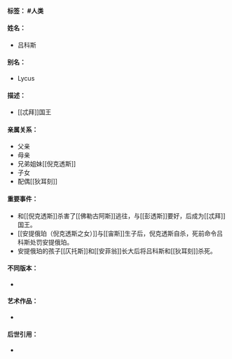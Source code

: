 #### 标签： #人类
#### 姓名：
- 吕科斯
#### 别名：
- Lycus
#### 描述：
- [[忒拜]]国王
#### 亲属关系：
- 父亲
- 母亲
- 兄弟姐妹[[倪克透斯]]
- 子女
- 配偶[[狄耳刻]]
#### 重要事件：
- 和[[倪克透斯]]杀害了[[佛勒古阿斯]]逃往，与[[彭透斯]]要好，后成为[[忒拜]]国王。
- [[安提俄珀（倪克透斯之女）]]与[[宙斯]]生子后，倪克透斯自杀，死前命令吕科斯处罚安提俄珀。
- 安提俄珀的孩子[[仄托斯]]和[[安菲翁]]长大后将吕科斯和[[狄耳刻]]杀死。
#### 不同版本：
- 
#### 艺术作品：
- 
#### 后世引用：
- 